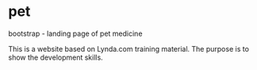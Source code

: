 # pet
bootstrap - landing page of pet medicine 

This is a website based on Lynda.com training material.  The purpose is to show the development skills.
